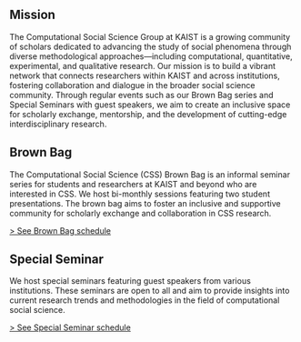 ## Mission

The Computational Social Science Group at KAIST is a growing community of scholars dedicated to advancing the study of social phenomena through diverse methodological approaches—including computational, quantitative, experimental, and qualitative research. Our mission is to build a vibrant network that connects researchers within KAIST and across institutions, fostering collaboration and dialogue in the broader social science community. Through regular events such as our Brown Bag series and Special Seminars with guest speakers, we aim to create an inclusive space for scholarly exchange, mentorship, and the development of cutting-edge interdisciplinary research.

## Brown Bag

The Computational Social Science (CSS) Brown Bag is an informal seminar series for students and researchers at KAIST and beyond who are interested in CSS. We host bi-monthly sessions featuring two student presentations. The brown bag aims to foster an inclusive and supportive community for scholarly exchange and collaboration in CSS research.

[> See Brown Bag schedule](css-brown-bag.html)

## Special Seminar

We host special seminars featuring guest speakers from various institutions. These seminars are open to all and aim to provide insights into current research trends and methodologies in the field of computational social science.

[> See Special Seminar schedule](special-seminar.html)
